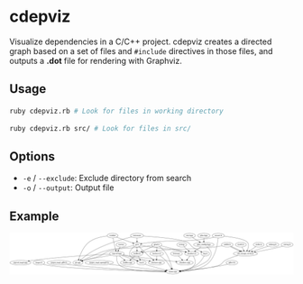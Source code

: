 # cdepviz
Visualize dependencies in a C/C++ project.
cdepviz creates a directed graph based on a set of files and `#include` directives in those files, and outputs a **.dot** file for rendering with Graphviz.  

## Usage
```bash
ruby cdepviz.rb # Look for files in working directory
```
```bash
ruby cdepviz.rb src/ # Look for files in src/
```
## Options
* `-e` / `--exclude`: Exclude directory from search
* `-o` / `--output`: Output file
## Example
![Example](./example.png)